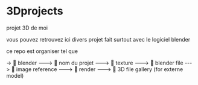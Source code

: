 # 3Dprojects
projet 3D de moi

vous pouvez retrouvez ici divers projet fait surtout avec le logiciel blender 

ce repo est organiser tel que 

-> 📂 blender
      ---> 📂 nom du projet
              ---> 📂 texture
              ---> 📂 blender file
              ---> 📂 image reference
              ---> 📂 render
              ---> 📂 3D file gallery (for externe model)
